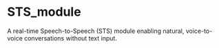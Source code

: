 # STS_module
A real-time Speech-to-Speech (STS) module enabling natural, voice-to-voice conversations without text input.
